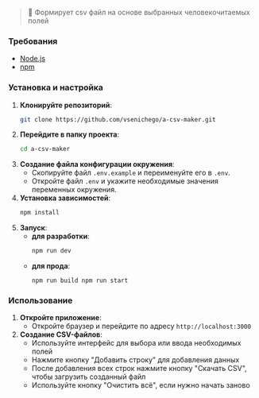 > **📝** Формирует csv файл на основе выбранных человекочитаемых полей
### Требования
- [Node.js](https://nodejs.org/)
- [npm](https://www.npmjs.com/)
### Установка и настройка
1. **Клонируйте репозиторий**:
   ```bash
   git clone https://github.com/vsenichego/a-csv-maker.git
    ```
3. **Перейдите в папку проекта**:
    ```bash
    cd a-csv-maker
    ```
4. **Создание файла конфигурации окружения**:
    - Скопируйте файл `.env.example` и переименуйте его в `.env`.
    - Откройте файл `.env` и укажите необходимые значения переменных окружения.
5. **Установка зависимостей**:
    ```bash
    npm install
    ```
6. **Запуск**:
    - **для разработки**:
        ```bash
        npm run dev
        ```
    - **для прода**:
        ```
        npm run build npm run start
        ```
### Использование
1. **Откройте приложение**:
    - Откройте браузер и перейдите по адресу `http://localhost:3000`
3. **Создание CSV-файлов**:
    - Используйте интерфейс для выбора или ввода необходимых полей
    - Нажмите кнопку "Добавить строку" для добавления данных
    - После добавления всех строк нажмите кнопку "Скачать CSV", чтобы загрузить созданный файл
    - Используйте кнопку "Очистить всё", если нужно начать заново

